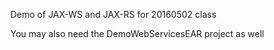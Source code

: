 Demo of JAX-WS and JAX-RS for 20160502 class

You may also need the DemoWebServicesEAR project as well


